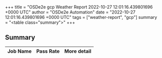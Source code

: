 +++
title = "OSDe2e gcp Weather Report 2022-10-27 12:01:16.439801696 +0000 UTC"
author = "OSDe2e Automation"
date = "2022-10-27 12:01:16.439801696 +0000 UTC"
tags = ["weather-report", "gcp"]
summary = "<table class=\"summary\"></table>"
+++
## Summary

| Job Name | Pass Rate | More detail |
|----------|-----------|-------------|




